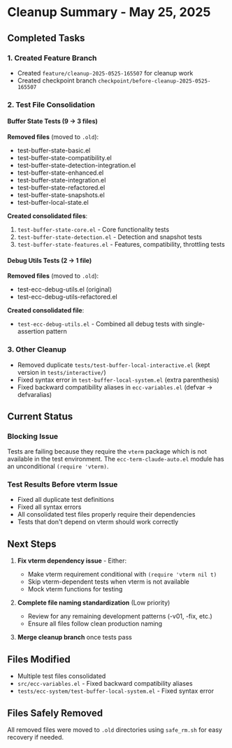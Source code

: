 # Cleanup Summary - May 25, 2025

## Completed Tasks

### 1. Created Feature Branch
- Created `feature/cleanup-2025-0525-165507` for cleanup work
- Created checkpoint branch `checkpoint/before-cleanup-2025-0525-165507`

### 2. Test File Consolidation

#### Buffer State Tests (9 → 3 files)
**Removed files** (moved to `.old`):
- test-buffer-state-basic.el
- test-buffer-state-compatibility.el  
- test-buffer-state-detection-integration.el
- test-buffer-state-enhanced.el
- test-buffer-state-integration.el
- test-buffer-state-refactored.el
- test-buffer-state-snapshots.el
- test-buffer-local-state.el

**Created consolidated files**:
1. `test-buffer-state-core.el` - Core functionality tests
2. `test-buffer-state-detection.el` - Detection and snapshot tests
3. `test-buffer-state-features.el` - Features, compatibility, throttling tests

#### Debug Utils Tests (2 → 1 file)
**Removed files** (moved to `.old`):
- test-ecc-debug-utils.el (original)
- test-ecc-debug-utils-refactored.el

**Created consolidated file**:
- `test-ecc-debug-utils.el` - Combined all debug tests with single-assertion pattern

### 3. Other Cleanup
- Removed duplicate `tests/test-buffer-local-interactive.el` (kept version in `tests/interactive/`)
- Fixed syntax error in `test-buffer-local-system.el` (extra parenthesis)
- Fixed backward compatibility aliases in `ecc-variables.el` (defvar → defvaralias)

## Current Status

### Blocking Issue
Tests are failing because they require the `vterm` package which is not available in the test environment. The `ecc-term-claude-auto.el` module has an unconditional `(require 'vterm)`.

### Test Results Before vterm Issue
- Fixed all duplicate test definitions
- Fixed all syntax errors
- All consolidated test files properly require their dependencies
- Tests that don't depend on vterm should work correctly

## Next Steps

1. **Fix vterm dependency issue** - Either:
   - Make vterm requirement conditional with `(require 'vterm nil t)`
   - Skip vterm-dependent tests when vterm is not available
   - Mock vterm functions for testing

2. **Complete file naming standardization** (Low priority)
   - Review for any remaining development patterns (-v01, -fix, etc.)
   - Ensure all files follow clean production naming

3. **Merge cleanup branch** once tests pass

## Files Modified
- Multiple test files consolidated
- `src/ecc-variables.el` - Fixed backward compatibility aliases
- `tests/ecc-system/test-buffer-local-system.el` - Fixed syntax error

## Files Safely Removed
All removed files were moved to `.old` directories using `safe_rm.sh` for easy recovery if needed.
